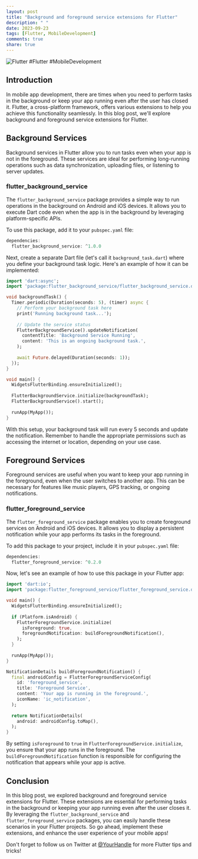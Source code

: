 ```yaml
---
layout: post
title: "Background and foreground service extensions for Flutter"
description: " "
date: 2023-09-23
tags: [Flutter, MobileDevelopment]
comments: true
share: true
---
```


![Flutter](https://flutter.dev/images/flutter-logo-sharing.png) #Flutter #MobileDevelopment

## Introduction
In mobile app development, there are times when you need to perform tasks in the background or keep your app running even after the user has closed it. Flutter, a cross-platform framework, offers various extensions to help you achieve this functionality seamlessly. In this blog post, we'll explore background and foreground service extensions for Flutter.

## Background Services
Background services in Flutter allow you to run tasks even when your app is not in the foreground. These services are ideal for performing long-running operations such as data synchronization, uploading files, or listening to server updates.

### flutter_background_service
The `flutter_background_service` package provides a simple way to run operations in the background on Android and iOS devices. It allows you to execute Dart code even when the app is in the background by leveraging platform-specific APIs.

To use this package, add it to your `pubspec.yaml` file:
```dart
dependencies:
  flutter_background_service: ^1.0.0
```

Next, create a separate Dart file (let's call it `background_task.dart`) where you define your background task logic. Here's an example of how it can be implemented:

```dart
import 'dart:async';
import 'package:flutter_background_service/flutter_background_service.dart';

void backgroundTask() {
  Timer.periodic(Duration(seconds: 5), (timer) async {
    // Perform your background task here
    print('Running background task...');
    
    // Update the service status
    FlutterBackgroundService().updateNotification(
      contentTitle: 'Background Service Running',
      content: 'This is an ongoing background task.',
    );
    
    await Future.delayed(Duration(seconds: 1));
  });
}

void main() {
  WidgetsFlutterBinding.ensureInitialized();
  
  FlutterBackgroundService.initialize(backgroundTask);
  FlutterBackgroundService().start();
  
  runApp(MyApp());
}
```

With this setup, your background task will run every 5 seconds and update the notification. Remember to handle the appropriate permissions such as accessing the internet or location, depending on your use case.

## Foreground Services
Foreground services are useful when you want to keep your app running in the foreground, even when the user switches to another app. This can be necessary for features like music players, GPS tracking, or ongoing notifications.

### flutter_foreground_service
The `flutter_foreground_service` package enables you to create foreground services on Android and iOS devices. It allows you to display a persistent notification while your app performs its tasks in the foreground.

To add this package to your project, include it in your `pubspec.yaml` file:
```dart
dependencies:
  flutter_foreground_service: ^0.2.0
```

Now, let's see an example of how to use this package in your Flutter app:

```dart
import 'dart:io';
import 'package:flutter_foreground_service/flutter_foreground_service.dart';

void main() {
  WidgetsFlutterBinding.ensureInitialized();
  
  if (Platform.isAndroid) {
    FlutterForegroundService.initialize(
      isForeground: true,
      foregroundNotification: buildForegroundNotification(),
    );
  }
  
  runApp(MyApp());
}

NotificationDetails buildForegroundNotification() {
  final androidConfig = FlutterForegroundServiceConfig(
    id: 'foreground_service',
    title: 'Foreground Service',
    content: 'Your app is running in the foreground.',
    iconName: 'ic_notification',
  );
  
  return NotificationDetails(
    android: androidConfig.toMap(),
  );
}
```

By setting `isForeground` to `true` in `FlutterForegroundService.initialize`, you ensure that your app runs in the foreground. The `buildForegroundNotification` function is responsible for configuring the notification that appears while your app is active.

## Conclusion
In this blog post, we explored background and foreground service extensions for Flutter. These extensions are essential for performing tasks in the background or keeping your app running even after the user closes it. By leveraging the `flutter_background_service` and `flutter_foreground_service` packages, you can easily handle these scenarios in your Flutter projects. So go ahead, implement these extensions, and enhance the user experience of your mobile apps!

Don't forget to follow us on Twitter at [@YourHandle](https://twitter.com/YourHandle) for more Flutter tips and tricks!